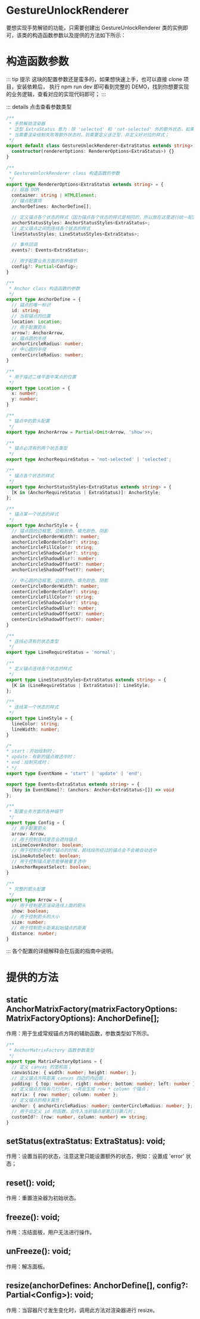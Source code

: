 # GestureUnlockRenderer
要想实现手势解锁的功能，只需要创建出 GestureUnlockRenderer 类的实例即可，该类的构造函数参数以及提供的方法如下所示：

# 构造函数参数
::: tip 提示
这块的配置参数还是蛮多的，如果想快速上手，也可以直接 clone 项目，安装依赖后，
执行 npm run dev 即可看到完整的 DEMO，找到你想要实现的业务逻辑，查看对应的实现代码即可；
:::

::: details 点击查看参数类型
```ts
/**
 * 手势解锁渲染器
 * 泛型 ExtraStatus 意为：除 'selected' 和 'not-selected' 外的额外状态，如果没有额外状态的话，可以传递 never；
 * 当需要渲染绘制失败等额外状态时，则需要定义该泛型，并定义好对应的样式；
 */
export default class GestureUnlockRenderer<ExtraStatus extends string> {
  constructor(rendererOptions: RendererOptions<ExtraStatus>) {}
}

/**
 * GestureUnlockRenderer class 构造函数的参数
 */
export type RendererOptions<ExtraStatus extends string> = {
  // 容器 DOM
  container: string | HTMLElement;
  // 锚点配置项
  anchorDefines: AnchorDefine[];

  // 定义锚点各个状态的样式（因为锚点各个状态的样式是相同的，所以放在这里进行统一配置）
  anchorStatusStyles: AnchorStatusStyles<ExtraStatus>;
  // 定义锚点之间的连线各个状态的样式
  lineStatusStyles: LineStatusStyles<ExtraStatus>;

  // 事件回调
  events?: Events<ExtraStatus>;

  // 用于配置业务方面的各种细节
  config?: Partial<Config>;
}

/**
 * Anchor class 构造函数的参数
 */
export type AnchorDefine = {
  // 锚点的唯一标识
  id: string;
  // 当前锚点的位置
  location: Location;
  // 用于配置箭头
  arrow?: AnchorArrow,
  // 锚点圆的半径
  anchorCircleRadius: number;
  // 中心圆的半径
  centerCircleRadius: number;
}

/**
 * 用于描述二维平面中某点的位置
 */
export type Location = {
  x: number;
  y: number;
}

/**
 * 锚点中的箭头配置
 */
export type AnchorArrow = Partial<Omit<Arrow, 'show'>>;

/**
 * 锚点必须有的两个状态类型
 */
export type AnchorRequireStatus = 'not-selected' | 'selected';

/**
 * 锚点各个状态的样式
 */
export type AnchorStatusStyles<ExtraStatus extends string> = {
  [K in (AnchorRequireStatus | ExtraStatus)]: AnchorStyle;
};

/**
 * 锚点某一个状态的样式
 */
export type AnchorStyle = {
  // 锚点圆的边框宽、边框颜色、填充颜色、阴影
  anchorCircleBorderWidth?: number;
  anchorCircleBorderColor?: string;
  anchorCircleFillColor?: string;
  anchorCircleShadowColor?: string;
  anchorCircleShadowBlur?: number;
  anchorCircleShadowOffsetX?: number;
  anchorCircleShadowOffsetY?: number;

  // 中心圆的边框宽、边框颜色、填充颜色、阴影
  centerCircleBorderWidth?: number;
  centerCircleBorderColor?: string;
  centerCircleFillColor?: string;
  centerCircleShadowColor?: string;
  centerCircleShadowBlur?: number;
  centerCircleShadowOffsetX?: number;
  centerCircleShadowOffsetY?: number;
}

/**
 * 连线必须有的状态类型
 */
export type LineRequireStatus = 'normal';

/**
 * 定义锚点连线各个状态的样式
 */
export type LineStatusStyles<ExtraStatus extends string> = {
  [K in (LineRequireStatus | ExtraStatus)]: LineStyle;
};

/**
 * 连线某一个状态的样式
 */
export type LineStyle = {
  lineColor: string;
  lineWidth: number;
}

/*
* start：开始绘制时；
* update：有新的锚点被选中时；
* end：绘制完成时；
* */
export type EventName = 'start' | 'update' | 'end';

export type Events<ExtraStatus extends string> = {
  [key in EventName]?: (anchors: Anchor<ExtraStatus>[]) => void
};

/**
 * 配置业务方面的各种细节
 */
export type Config = {
  // 用于配置箭头
  arrow: Arrow,
  // 用于控制连线是否会遮挡锚点
  isLineCoverAnchor: boolean;
  // 用于控制选中两个锚点的时候，其线段所经过的锚点会不会被自动选中
  isLineAutoSelect: boolean;
  // 用于控制锚点是否能够被重复选中
  isAnchorRepeatSelect: boolean;
}

/**
 * 完整的箭头配置
 */
export type Arrow = {
  // 用于控制是否渲染连线上面的箭头
  show: boolean;
  // 用于控制箭头的大小
  size: number;
  // 用于控制箭头距离起始锚点的距离
  distance: number;
}
```
:::
各个配置的详细解释会在后面的指南中说明。
# 提供的方法
## static AnchorMatrixFactory(matrixFactoryOptions: MatrixFactoryOptions): AnchorDefine[];
作用：用于生成常规锚点方阵的辅助函数，参数类型如下所示。
```ts
/**
 * AnchorMatrixFactory 函数参数类型
 */
export type MatrixFactoryOptions = {
  // 定义 canvas 的宽和高；
  canvasSize: { width: number; height: number; };
  // 定义锚点方阵距离 canvas 四边的内边距；
  padding: { top: number, right: number; bottom: number; left: number } | number;
  // 定义锚点方阵有几行几列，一共会生成 row * column 个锚点；
  matrix: { row: number; column: number };
  // 定义锚点的相关属性；
  anchor: { anchorCircleRadius: number; centerCircleRadius: number; };
  // 用于自定义 id 的函数，会传入当前锚点是第几行第几列；
  customId?: (row: number, column: number) => string;
}
```

## setStatus(extraStatus: ExtraStatus): void;
作用：设置当前的状态，注意这里只能设置额外的状态，例如：设置成 'error' 状态；

## reset(): void;
作用：重置渲染器为初始状态。

## freeze(): void;
作用：冻结面板，用户无法进行操作。

## unFreeze(): void;
作用：解冻面板。

## resize(anchorDefines: AnchorDefine[], config?: Partial\<Config\>): void;
作用：当容器尺寸发生变化时，调用此方法对渲染器进行 resize。